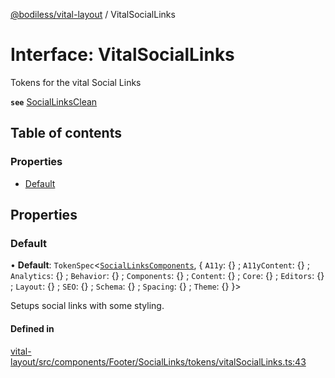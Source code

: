 [@bodiless/vital-layout](../README.md) / VitalSocialLinks

# Interface: VitalSocialLinks

Tokens for the vital Social Links

**`see`** [SocialLinksClean](../README.md#sociallinksclean)

## Table of contents

### Properties

- [Default](VitalSocialLinks.md#default)

## Properties

### Default

• **Default**: `TokenSpec`<[`SocialLinksComponents`](SocialLinksComponents.md), { `A11y`: {} ; `A11yContent`: {} ; `Analytics`: {} ; `Behavior`: {} ; `Components`: {} ; `Content`: {} ; `Core`: {} ; `Editors`: {} ; `Layout`: {} ; `SEO`: {} ; `Schema`: {} ; `Spacing`: {} ; `Theme`: {}  }\>

Setups social links with some styling.

#### Defined in

[vital-layout/src/components/Footer/SocialLinks/tokens/vitalSocialLinks.ts:43](https://github.com/johnsonandjohnson/Bodiless-JS/blob/035171bdd/packages/vital-layout/src/components/Footer/SocialLinks/tokens/vitalSocialLinks.ts#L43)
